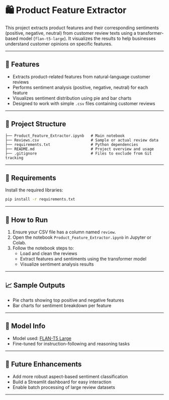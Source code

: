 # 🛍️ Product Feature Extractor

This project extracts product features and their corresponding sentiments (positive, negative, neutral) from customer review texts using a transformer-based model (`flan-t5-large`). It visualizes the results to help businesses understand customer opinions on specific features.

---

## 📌 Features

- Extracts product-related features from natural-language customer reviews
- Performs sentiment analysis (positive, negative, neutral) for each feature
- Visualizes sentiment distribution using pie and bar charts
- Designed to work with simple `.csv` files containing customer reviews

---

## 📁 Project Structure

```
├── Product_Feature_Extractor.ipynb   # Main notebook
├── Reviews.csv                       # Sample or actual review data
├── requirements.txt                  # Python dependencies
├── README.md                         # Project overview and usage
├── .gitignore                        # Files to exclude from Git tracking
```

---

## 🧰 Requirements

Install the required libraries:

```bash
pip install -r requirements.txt
```

---

## 🚀 How to Run

1. Ensure your CSV file has a column named `review`.
2. Open the notebook `Product_Feature_Extractor.ipynb` in Jupyter or Colab.
3. Follow the notebook steps to:
   - Load and clean the reviews
   - Extract features and sentiments using the transformer model
   - Visualize sentiment analysis results

---

## 📈 Sample Outputs

- Pie charts showing top positive and negative features
- Bar charts for sentiment breakdown per feature



---

## 🧠 Model Info

- Model used: [FLAN-T5 Large](https://huggingface.co/google/flan-t5-large)
- Fine-tuned for instruction-following and reasoning tasks

---

## 🔮 Future Enhancements

- Add more robust aspect-based sentiment classification
- Build a Streamlit dashboard for easy interaction
- Enable batch processing of large review datasets

---
